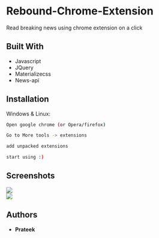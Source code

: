 # Rebound-Chrome-Extension
Read breaking news using chrome extension on a click


## Built With

* Javascript
* JQuery
* Materializecss
* News-api

## Installation

Windows & Linux:

```sh
Open google chrome (or Opera/firefox)
```

```sh
Go to More tools -> extensions
```

```sh
add unpacked extensions
```

```sh
start using :)
```

## Screenshots

<img src="https://prateek76.github.io/Rebound-Chrome-Extension/screenshots/img1.png">
<br>
<img src="https://prateek76.github.io/Rebound-Chrome-Extension/screenshots/img2.png">





## Authors

* **Prateek** 
